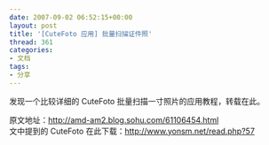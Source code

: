 ```yaml
---
date: 2007-09-02 06:52:15+00:00
layout: post
title: '[CuteFoto 应用] 批量扫描证件照'
thread: 361
categories:
- 文档
tags:
- 分享
---
```


发现一个比较详细的 CuteFoto 批量扫描一寸照片的应用教程，转载在此。  
  
原文地址：http://amd-am2.blog.sohu.com/61106454.html  
文中提到的 CuteFoto 在此下载：http://www.yonsm.net/read.php?57  
  
  
<!-- more -->  
  

